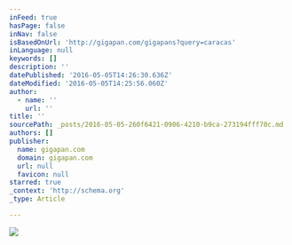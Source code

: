```yaml
---
inFeed: true
hasPage: false
inNav: false
isBasedOnUrl: 'http://gigapan.com/gigapans?query=caracas'
inLanguage: null
keywords: []
description: ''
datePublished: '2016-05-05T14:26:30.636Z'
dateModified: '2016-05-05T14:25:56.060Z'
author:
  - name: ''
    url: ''
title: ''
sourcePath: _posts/2016-05-05-260f6421-0906-4210-b9ca-273194fff70c.md
authors: []
publisher:
  name: gigapan.com
  domain: gigapan.com
  url: null
  favicon: null
starred: true
_context: 'http://schema.org'
_type: Article

---
```

![](https://s3-us-west-2.amazonaws.com/the-grid-img/p/17a298eaef012850e1d552f5edf30041ee8132e9.jpg)
